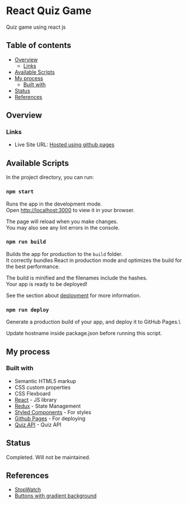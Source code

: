 # React Quiz Game

Quiz game using react js

## Table of contents

- [Overview](#overview)
  - [Links](#links)
- [Available Scripts](#available-scripts)
- [My process](#my-process)
  - [Built with](#built-with)
- [Status](#status)
- [References](#References)


## Overview

### Links

- Live Site URL: [Hosted using github pages](https://noelroy.github.io/react-quiz-game/)

## Available Scripts

In the project directory, you can run:

### `npm start`

Runs the app in the development mode.\
Open [http://localhost:3000](http://localhost:3000) to view it in your browser.

The page will reload when you make changes.\
You may also see any lint errors in the console.

### `npm run build`

Builds the app for production to the `build` folder.\
It correctly bundles React in production mode and optimizes the build for the best performance.

The build is minified and the filenames include the hashes.\
Your app is ready to be deployed!

See the section about [deployment](https://facebook.github.io/create-react-app/docs/deployment) for more information.

### `npm run deploy`

Generate a production build of your app, and deploy it to GitHub Pages.\

Update hostname inside package.json before running this script.


## My process

### Built with

- Semantic HTML5 markup
- CSS custom properties
- CSS Flexboard
- [React](https://reactjs.org/) - JS library
- [Redux]() - State Management
- [Styled Components](https://styled-components.com/) - For styles
- [Github Pages](https://pages.github.com) - For deploying
- [Quiz API](https://trivia.willfry.co.uk/) - Quiz API


## Status

Completed. Will not be maintained.

## References

- [StopWatch](https://www.30secondsofcode.org/react/s/count-down)
- [Buttons with gradient background](https://codepen.io/pirrera/pen/bqVeGx)